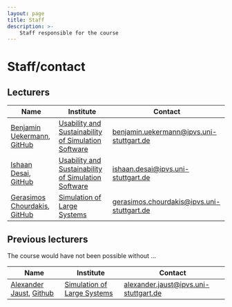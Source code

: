 ```yaml
---
layout: page
title: Staff
description: >-
    Staff responsible for the course
---
```


# Staff/contact

## Lecturers

| Name | Institute | Contact |
|----- | --------- | ------- |
 [Benjamin Uekermann](https://www.ipvs.uni-stuttgart.de/institute/team/Uekermann-00001/), [GitHub](https://github.com/uekerman) | [Usability and Sustainability of Simulation Software](https://www.ipvs.uni-stuttgart.de/departments/us3/) | [benjamin.uekermann@ipvs.uni-stuttgart.de](mailto:benjamin.uekermann@ipvs.uni-stuttgart.de) |
 [Ishaan Desai](https://www.ipvs.uni-stuttgart.de/institute/team/Desai/), [GitHub](https://github.com/IshaanDesai) | [Usability and Sustainability of Simulation Software](https://www.ipvs.uni-stuttgart.de/departments/us3/) | [ishaan.desai@ipvs.uni-stuttgart.de](mailto:ishaan.desai@ipvs.uni-stuttgart.de) |
 [Gerasimos Chourdakis](https://www.ipvs.uni-stuttgart.de/institute/team/Chourdakis/), [GitHub](https://github.com/MakisH) | [Simulation of Large Systems](https://www.ipvs.uni-stuttgart.de/departments/sgs/) | [gerasimos.chourdakis@ipvs.uni-stuttgart.de](mailto:gerasimos.chourdakis@ipvs.uni-stuttgart.de) |

## Previous lecturers

The course would have not been possible without ...

| Name | Institute | Contact |
|----- | --------- | ------- |
 [Alexander Jaust](https://www.ipvs.uni-stuttgart.de/de/institut/team/Jaust-00001/), [Github](https://github.com/ajaust) | [Simulation of Large Systems](https://www.ipvs.uni-stuttgart.de/departments/sgs/) | [alexander.jaust@ipvs.uni-stuttgart.de](mailto:alexander.jaust@ipvs.uni-stuttgart.de) |
